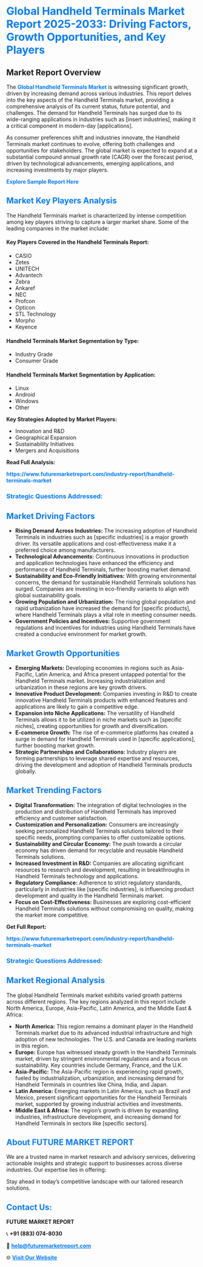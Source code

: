 <h1 style="color: #007BFF;">Global Handheld Terminals Market Report 2025-2033: Driving Factors, Growth Opportunities, and Key Players</h1>

<section id="overview">
<h2>Market Report Overview</h2>
<p>The <a href="https://www.futuremarketreport.com/industry-report/handheld-terminals-market" style="color: #007BFF; text-decoration: none;"><strong>Global Handheld Terminals Market</strong></a> is witnessing significant growth, driven by increasing demand across various industries. This report delves into the key aspects of the Handheld Terminals market, providing a comprehensive analysis of its current status, future potential, and challenges. The demand for Handheld Terminals has surged due to its wide-ranging applications in industries such as [insert industries], making it a critical component in modern-day [applications].</p>
<p>As consumer preferences shift and industries innovate, the Handheld Terminals market continues to evolve, offering both challenges and opportunities for stakeholders. The global market is expected to expand at a substantial compound annual growth rate (CAGR) over the forecast period, driven by technological advancements, emerging applications, and increasing investments by major players.</p>
</section>

<section id="overview">
<p><a href="https://www.futuremarketreport.com/request-sample/reportId=104096" style="color: #007BFF; text-decoration: none;"><strong>Explore Sample Report Here</strong></a></p>
</section>

<section id="key-players">
<h2 style="color: #007BFF;">Market Key Players Analysis</h2>
<p>The Handheld Terminals market is characterized by intense competition among key players striving to capture a larger market share. Some of the leading companies in the market include:</p>
<h4>Key Players Covered in the Handheld Terminals Report:</h4>
<ul><li>CASIO</li><li>Zetes</li><li>UNITECH</li><li>Advantech</li><li>Zebra</li><li>Ankaref</li><li>NEC</li><li>Profcon</li><li>Opticon</li><li>STL Technology</li><li>Morpho</li><li>Keyence</li></ul>
<h4>Handheld Terminals Market Segmentation by Type:</h4>
<ul><li>Industry Grade</li><li>Consumer Grade</li></ul>

<h4>Handheld Terminals Market Segmentation by Application:</h4>
<ul><li>Linux</li><li>Android</li><li>Windows</li><li>Other</li></ul>
<p><strong>Key Strategies Adopted by Market Players:</strong></p>
<ul>
<li>Innovation and R&D</li>
<li>Geographical Expansion</li>
<li>Sustainability Initiatives</li>
<li>Mergers and Acquisitions</li>
</ul>
</section>

<section>
<p><strong>Read Full Analysis: </strong></p><a href="https://www.futuremarketreport.com/industry-report/handheld-terminals-market" style="color: #007BFF; text-decoration: none;"><strong>https://www.futuremarketreport.com/industry-report/handheld-terminals-market</strong></a>
<h3 style="color: #007BFF;">Strategic Questions Addressed:</h3>
</section>

<section id="driving-factors">
<h2 style="color: #007BFF;">Market Driving Factors</h2>
<ul>
<li><strong>Rising Demand Across Industries:</strong> The increasing adoption of Handheld Terminals in industries such as [specific industries] is a major growth driver. Its versatile applications and cost-effectiveness make it a preferred choice among manufacturers.</li>
<li><strong>Technological Advancements:</strong> Continuous innovations in production and application technologies have enhanced the efficiency and performance of Handheld Terminals, further boosting market demand.</li>
<li><strong>Sustainability and Eco-Friendly Initiatives:</strong> With growing environmental concerns, the demand for sustainable Handheld Terminals solutions has surged. Companies are investing in eco-friendly variants to align with global sustainability goals.</li>
<li><strong>Growing Population and Urbanization:</strong> The rising global population and rapid urbanization have increased the demand for [specific products], where Handheld Terminals plays a vital role in meeting consumer needs.</li>
<li><strong>Government Policies and Incentives:</strong> Supportive government regulations and incentives for industries using Handheld Terminals have created a conducive environment for market growth.</li>
</ul>
</section>

<section id="growth-opportunities">
<h2 style="color: #007BFF;">Market Growth Opportunities</h2>
<ul>
<li><strong>Emerging Markets:</strong> Developing economies in regions such as Asia-Pacific, Latin America, and Africa present untapped potential for the Handheld Terminals market. Increasing industrialization and urbanization in these regions are key growth drivers.</li>
<li><strong>Innovative Product Development:</strong> Companies investing in R&D to create innovative Handheld Terminals products with enhanced features and applications are likely to gain a competitive edge.</li>
<li><strong>Expansion into Niche Applications:</strong> The versatility of Handheld Terminals allows it to be utilized in niche markets such as [specific niches], creating opportunities for growth and diversification.</li>
<li><strong>E-commerce Growth:</strong> The rise of e-commerce platforms has created a surge in demand for Handheld Terminals used in [specific applications], further boosting market growth.</li>
<li><strong>Strategic Partnerships and Collaborations:</strong> Industry players are forming partnerships to leverage shared expertise and resources, driving the development and adoption of Handheld Terminals products globally.</li>
</ul>
</section>

<section id="trending-factors">
<h2 style="color: #007BFF;">Market Trending Factors</h2>
<ul>
<li><strong>Digital Transformation:</strong> The integration of digital technologies in the production and distribution of Handheld Terminals has improved efficiency and customer satisfaction.</li>
<li><strong>Customization and Personalization:</strong> Consumers are increasingly seeking personalized Handheld Terminals solutions tailored to their specific needs, prompting companies to offer customizable options.</li>
<li><strong>Sustainability and Circular Economy:</strong> The push towards a circular economy has driven demand for recyclable and reusable Handheld Terminals solutions.</li>
<li><strong>Increased Investment in R&D:</strong> Companies are allocating significant resources to research and development, resulting in breakthroughs in Handheld Terminals technology and applications.</li>
<li><strong>Regulatory Compliance:</strong> Adherence to strict regulatory standards, particularly in industries like [specific industries], is influencing product development and quality in the Handheld Terminals market.</li>
<li><strong>Focus on Cost-Effectiveness:</strong> Businesses are exploring cost-efficient Handheld Terminals solutions without compromising on quality, making the market more competitive.</li>
</ul>
</section>

<section>
<p><strong>Get Full Report: </strong></p><a href="https://www.futuremarketreport.com/industry-report/handheld-terminals-market" style="color: #007BFF; text-decoration: none;"><strong>https://www.futuremarketreport.com/industry-report/handheld-terminals-market</strong></a>
<h3 style="color: #007BFF;">Strategic Questions Addressed:</h3>
</section>


<section id="regional-analysis">
<h2 style="color: #007BFF;">Market Regional Analysis</h2>
<p>The global Handheld Terminals market exhibits varied growth patterns across different regions. The key regions analyzed in this report include North America, Europe, Asia-Pacific, Latin America, and the Middle East & Africa:</p>
<ul>
<li><strong>North America:</strong> This region remains a dominant player in the Handheld Terminals market due to its advanced industrial infrastructure and high adoption of new technologies. The U.S. and Canada are leading markets in this region.</li>
<li><strong>Europe:</strong> Europe has witnessed steady growth in the Handheld Terminals market, driven by stringent environmental regulations and a focus on sustainability. Key countries include Germany, France, and the U.K.</li>
<li><strong>Asia-Pacific:</strong> The Asia-Pacific region is experiencing rapid growth, fueled by industrialization, urbanization, and increasing demand for Handheld Terminals in countries like China, India, and Japan.</li>
<li><strong>Latin America:</strong> Emerging markets in Latin America, such as Brazil and Mexico, present significant opportunities for the Handheld Terminals market, supported by growing industrial activities and investments.</li>
<li><strong>Middle East & Africa:</strong> The region’s growth is driven by expanding industries, infrastructure development, and increasing demand for Handheld Terminals in sectors like [specific sectors].</li>
</ul>
</section>

<footer>
<h2 style="color: #007BFF;">About FUTURE MARKET REPORT</h2>
<p>We are a trusted name in market research and advisory services, delivering actionable insights and strategic support to businesses across diverse industries. Our expertise lies in offering:</p>

<p>Stay ahead in today’s competitive landscape with our tailored research solutions.</p>

<h2 style="color: #007BFF;">Contact Us:</h2>
<p><strong>FUTURE MARKET REPORT</strong></p>
<p>📞 <strong>+91 (883) 074-8030</strong></p>
<p>📧 <strong><a href="mailto:help@futuremarketreport.com" style="color: #007BFF;">help@futuremarketreport.com</a></strong></p>
<p>🌐 <strong><a href="https://www.futuremarketreport.com/" style="color: #007BFF;">Visit Our Website</a></strong></p>
</footer>